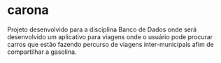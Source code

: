 # carona
Projeto desenvolvido para a disciplina Banco de Dados onde será desenvolvido um aplicativo para viagens onde o usuário pode procurar carros que estão fazendo percurso de viagens inter-municipais afim de compartilhar a gasolina. 
